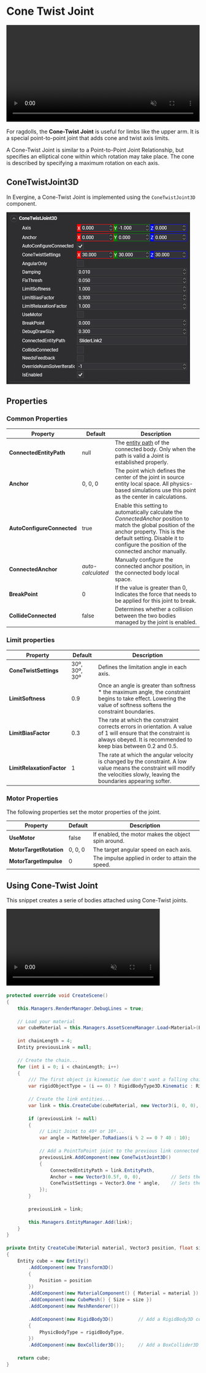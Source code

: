 # Cone Twist Joint

<video autoplay loop muted width="100%" height="auto">
  <source src="images/PointToPointJointVideo.mp4" type="video/mp4">
</video>

For ragdolls, the **Cone-Twist Joint** is useful for limbs like the upper arm. It is a special point-to-point joint that adds cone and twist axis limits.

A Cone-Twist Joint is similar to a Point-to-Point Joint Relationship, but specifies an elliptical cone within which rotation may take place. The cone is described by specifying a maximum rotation on each axis.

## ConeTwistJoint3D

In Evergine, a Cone-Twist Joint is implemented using the `ConeTwistJoint3D` component.

![Point-to-Point Joint](images/conetwistJointComponent.png)


## Properties

### Common Properties

| Property | Default | Description |
| --- | --- | --- |
| **ConnectedEntityPath** | null |  The [entity path](../../basics/component_arch/entities/entity_hierarchy.md#entity-paths) of the connected body. Only when the path is valid a Joint is established properly. |
| **Anchor** | 0, 0, 0 | The point which defines the center of the joint in source entity local space. All physics-based simulations use this point as the center in calculations. |
| **AutoConfigureConnected** | true | Enable this setting to automatically calculate the *ConnectedAnchor* position to match the global position of the anchor property. This is the default setting. Disable it to configure the position of the connected anchor manually. |
| **ConnectedAnchor** | *auto-calculated* | Manually configure the connected anchor position, in the connected body local space. |
| **BreakPoint** | 0 | If the value is greater than 0, Indicates the force that needs to be applied for this joint to break. |
| **CollideConnected** | false | Determines whether a collision between the two bodies managed by the joint is enabled. |

### Limit properties

| Property | Default | Description |
| --- | --- | --- |
| **ConeTwistSettings** | 30º, 30º, 30º | Defines the limitation angle in each axis. |
| **LimitSoftness** | 0.9 |  Once an angle is greater than softness * the maximum angle, the constraint begins to take effect. Lowering the value of softness softens the constraint boundaries. |
| **LimitBiasFactor** | 0.3 |  The rate at which the constraint corrects errors in orientation. A value of 1 will ensure that the constraint is always obeyed. It is recommended to keep bias between 0.2 and 0.5. |
| **LimitRelaxationFactor** | 1 |  The rate at which the angular velocity is changed by the constraint. A low value means the constraint will modify the velocities slowly, leaving the boundaries appearing softer. |

### Motor Properties

The following properties set the motor properties of the joint.

| Property | Default | Description |
| --- | --- | --- |
| **UseMotor** | false |  If enabled, the motor makes the object spin around. |
| **MotorTargetRotation** | 0, 0, 0 |  The target angular speed on each axis. |
| **MotorTargetImpulse** | 0 |  The impulse applied in order to attain the speed. |

## Using Cone-Twist Joint

This snippet creates a serie of bodies attached using Cone-Twist joints.

<video autoplay loop muted width="400px" height="auto">
  <source src="images/ConeTwistSample.mp4" type="video/mp4">
</video>

```csharp
protected override void CreateScene()
{
    this.Managers.RenderManager.DebugLines = true;

    // Load your material
    var cubeMaterial = this.Managers.AssetSceneManager.Load<Material>(EvergineContent.CrateMat);

    int chainLength = 4;
    Entity previousLink = null;

    // Create the chain...
    for (int i = 0; i < chainLength; i++)
    {
        /// The first object is kinematic (we don't want a falling chain :D)
        var rigidObjectType = (i == 0) ? RigidBodyType3D.Kinematic : RigidBodyType3D.Dynamic;

        // Create the link entities...
        var link = this.CreateCube(cubeMaterial, new Vector3(i, 0, 0), 0.75f, rigidObjectType);

        if (previousLink != null)
        {
            // Limit Joint to 40º or 10º...
            var angle = MathHelper.ToRadians(i % 2 == 0 ? 40 : 10);

            // Add a PointToPoint joint to the previous link connected to the current link...
            previousLink.AddComponent(new ConeTwistJoint3D()
            {
                ConnectedEntityPath = link.EntityPath,
                Anchor = new Vector3(0.5f, 0, 0),           // Sets the anchor between the two objects
                ConeTwistSettings = Vector3.One * angle,    // Sets the limit angle...
            });
        }

        previousLink = link;

        this.Managers.EntityManager.Add(link);
    }
}

private Entity CreateCube(Material material, Vector3 position, float size, RigidBodyType3D rigidBodyType)
{
    Entity cube = new Entity()
        .AddComponent(new Transform3D()
        {
            Position = position
        })
        .AddComponent(new MaterialComponent() { Material = material })
        .AddComponent(new CubeMesh() { Size = size })
        .AddComponent(new MeshRenderer())

        .AddComponent(new RigidBody3D()         // Add a RigidBody3D component...
        {
            PhysicBodyType = rigidBodyType,
        })
        .AddComponent(new BoxCollider3D());     // Add a BoxCollider3D to the physic body...

    return cube;
}
```